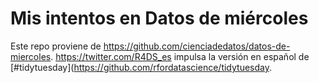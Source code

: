 # Mis intentos en Datos de miércoles

Este repo proviene de https://github.com/cienciadedatos/datos-de-miercoles. https://twitter.com/R4DS_es impulsa la versión en español de [#tidytuesday](https://github.com/rfordatascience/tidytuesday.
